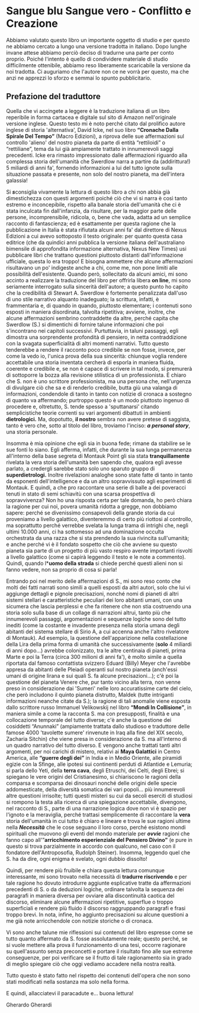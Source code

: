# Sangue blu Sangue vero - Conflitto e Creazione
Abbiamo valutato questo libro un importante oggetto di studio e per questo ne abbiamo cercato a lungo una versione tradotta in italiano. Dopo lunghe invane attese abbiamo perciò deciso di tradurne una parte per conto proprio. Poiché l'intento è quello di condividere materiale di studio difficilmente ottenibile, abbiamo reso liberamente scaricabile la versione da noi tradotta. Ci auguriamo che l'autore non ce ne vorrà per questo, ma che anzi ne apprezzi lo sforzo e semmai lo spunto pubblicitario.


## Prefazione del traduttore
Quella che vi accingete a leggere è la traduzione italiana di un libro reperibile in forma cartacea e digitale sul sito di Amazon nell'originale versione inglese. Questo testo mi è noto perché citato dal prolifico autore inglese di storia 'alternativa', David Icke, nel suo libro **“Cronache Dalla Spirale Del Tempo”** (Macro Edizioni), a riprova delle sue affermazioni sul controllo 'alieno' del nostro pianeta da parte di entità “rettiloidi” o “rettiliane”, tema da lui già ampiamente trattato in innumerevoli saggi precedenti. Icke era rimasto impressionato dalle affermazioni riguardo alla complessa storia dell'umanità che Swerdlow narra a partire da (addirittura!) 5 miliardi di anni fa', fornendo informazioni a lui del tutto ignote sulla situazione passata e presente, non solo del nostro pianeta, ma dell'intera galassia!

Si ***s***consiglia vivamente la lettura di questo libro a chi non abbia già dimestichezza con questi argomenti poiché ciò che vi si narra è così tanto estremo e inconcepibile, rispetto alla banale storia dell'umanità che ci è stata inculcata fin dall'infanzia, da risultare, per la maggior parte delle persone, incomprensibile, ridicola, o, bene che vada, adatta ad un semplice racconto di fantascienza; ed è esattamente per questa ragione che la pubblicazione in Italia è stata rifiutata alcuni anni fa' dal direttore di Nexus Edizioni a cui avevo sottoposto il testo originale: per quanto questa casa editrice (che da quindici anni pubblica la versione italiana dell'australiano bimensile di approfondita informazione alternativa, Nexus New Times) usi pubblicare libri che trattano questioni piuttosto distanti dall'informazione ufficiale, questa lo era troppo! E bisogna ammettere che alcune affermazioni risultavano un po' indigeste anche a chi, come me, non pone limiti alle possibilità dell'esistente. Quando però, sollecitato da alcuni amici, mi sono accinto a realizzare la traduzione del libro per offrirla libera **on line**, mi sono seriamente interrogato sulla sincerità dell'autore; a questo punto ho capito che la credibilità di Stewart A. Swerdlow è fortemente penalizzata dall'uso di uno stile narrativo alquanto inadeguato; la scrittura, infatti, è frammentaria e, di quando in quando, piuttosto elementare; i contenuti sono esposti in maniera disordinata, talvolta ripetitiva; avviene, inoltre, che alcune affermazioni sembrino contraddette da altre, perché capita che Swerdlow (S.) si dimentichi di fornire talune informazioni che poi s'incontrano nei capitoli successivi. Purtuttavia, in taluni passaggi, egli dimostra una sorprendente profondità di pensiero, in netta contraddizione con la svagata superficialità di altri momenti narrativi. Tutto questo tenderebbe a rendere il racconto poco credibile se non fosse, invece, per come la vedo io, l'unica prova della sua sincerità: chiunque voglia rendere accettabile una storia inventata cercherà di esporla in maniera fluida, coerente e credibile e, se non è capace di scrivere in tal modo, si premurerà di sottoporre la bozza alla revisione stilistica di un professionista. È chiaro che S. non è uno scrittore professionista, ma una persona che, nell'urgenza di divulgare ciò che sa e di renderlo credibile, butta giù una valanga di informazioni, condendole di tanto in tanto con notizie di cronaca a sostegno di quanto va affermando; purtroppo questo è un modo piuttosto ingenuo di procedere e, oltretutto, S. tende spesso a 'sputtanarsi' citando semplicistiche teorie correnti su vari argomenti dibattuti in ambienti **dietrologici.** Ma, dopotutto, **il nostro** sembra non avere pretese di saggista, tanto è vero che, sotto al titolo del libro, troviamo l'inciso: ***a personal story***, una storia personale.

Insomma è mia opinione che egli sia in buona fede; rimane da stabilire se le sue fonti lo siano. Egli afferma, infatti, che durante la sua lunga permanenza all'interno della base segreta di Montauk Point gli sia stata **tranquillamente** rivelata la vera storia dell'umanità ben sapendo che, qualora egli avesse parlato, a credergli sarebbe stato solo uno sparuto gruppo di **superdietrologi.** Inoltre rivelazioni analoghe sono state fatte di tanto in tanto da esponenti dell'intelligence e da un altro sopravvissuto agli esperimenti di Montauk. E quindi, a che pro raccontare una serie di balle a dei poveracci tenuti in stato di semi schiavitù con una scarsa prospettiva di sopravvivenza? Non ho una risposta certa per tale domanda, ho però chiara la ragione per cui noi, povera umanità ridotta a gregge, non dobbiamo sapere: perché se divenissimo consapevoli della grande storia da cui proveniamo a livello galattico, diventeremmo di certo più riottosi al controllo, ma soprattutto perché verrebbe svelata la lunga trama di intrighi che, negli ultimi 10.000 anni, ci ha sottomesso ad una dominazione occulta orchestrata da una razza che si sta prendendo la sua rivincita sull'umanità; e anche perché vi è il fondato sospetto che ciò che avviene su questo pianeta sia parte di un progetto di più vasto respiro avente importanti risvolti a livello galattico (come si capirà leggendo il testo e le note a commento). Quindi, quando l***uomo della strada** si chiede perché questi alieni non si fanno vedere, non sa proprio di cosa si parla!

Entrando poi nel merito delle affermazioni di S., mi sono reso conto che molti dei fatti narrati sono simili a quelli esposti da altri autori, solo che lui vi aggiunge dettagli e pignole precisazioni, nonché nomi di pianeti di altri sistemi stellari e caratteristiche peculiari dei loro abitanti umani, con una sicumera che lascia perplessi e che fa ritenere che non stia costruendo una storia solo sulla base di un collage di narrazioni altrui, tanto più che innumerevoli passaggi, argomentazioni e sequenze logiche sono del tutto inediti (come la costante e invadente presenza nella storia umana degli abitanti del sistema stellare di Sirio A, a cui accenna anche l'altro rivelatore di Montauk). Ad esempio, la questione dell'apparizione nella costellazione della Lira della prima forma di umanità che successivamente (**solo** 4 miliardi di anni dopo...) avrebbe colonizzato, tra le altre centinaia di pianeti, prima Marte e poi la Terra (circa 300 milioni di anni fa'), è molto simile a quella riportata dal famoso contattista svizzero Eduard (Billy) Meyer che l'avrebbe appresa da abitanti delle Pleiadi operanti sul nostro pianeta (anch'essi umani di origine lirana e sui quali S. fa alcune precisazioni…); c'è poi la questione del pianeta Venere che, pur tanto vicino alla terra, non venne preso in considerazione dai 'Sumeri' nelle loro accuratissime carte del cielo, che però includono il quinto pianeta distrutto, Maldek (tutte intriganti informazioni neanche citate da S.); la ragione di tali anomalie viene esposta dallo scrittore russo Immanuel Velikowskij nel libro **“Mondi In Collisione”**, in maniera simile a come la racconta S. ma con presupposti, finalità e una collocazione temporale del tutto diverse; c'è anche la questione dei cosiddetti “Anunnaki” (ampiamente trattata dallo studioso e traduttore delle famose 4000 'tavolette sumere' rinvenute in Iraq alla fine del XIX secolo, Zacharia Sitchin) che viene presa in considerazione da S. ma all'interno di un quadro narrativo del tutto diverso. E vengono anche trattati tanti altri argomenti, per noi carichi di mistero, relativi ai **Maya Galattici** in Centro America, alle **“guerre degli dei”** in India e in Medio Oriente, alle piramidi egizie con la Sfinge, alle ipotesi sui continenti perduti di Atlantide e Lemuria; si parla dello Yeti, della **terra cava**, degli Etruschi, dei Celti, degli Ebrei; si spiegano le vere origini del Cristianesimo, si chiariscono le ragioni della comparsa e scomparsa dei dinosauri nonché delle origini delle specie addomesticate, della diversità somatica dei vari popoli… più innumerevoli altre questioni irrisolte; tutti questi misteri su cui da secoli eserciti di studiosi si rompono la testa alla ricerca di una spiegazione accettabile, divengono, nel racconto di S., parte di una narrazione logica dove non vi è spazio per l'ignoto e la meraviglia, perché trattasi semplicemente di raccontare la **vera** storia dell'umanità in cui tutto è chiaro e lineare e trova le sue ragioni ultime nella ***Necessità*** che le cose seguano il loro corso, perché esistono mondi spirituali che muovono gli eventi del mondo materiale per ***ovvie*** ragioni che fanno capo all'”**arricchimento esperienziale del Pensiero Divino”** (e pure in questo si trova parzialmente in accordo con qualcuno, nel caso con il fondatore dell'Antroposofia, Rudolph Steiner). Insomma, leggendo quel che S. ha da dire, ogni enigma è svelato, ogni dubbio dissolto!

Quindi, per rendere più fruibile e chiara questa lettura comunque interessante, mi sono trovato nella necessità di **tradurre riscrivendo** e per tale ragione ho dovuto introdurre aggiunte esplicative tratte da affermazioni precedenti di S. o da deduzioni logiche, ordinare talvolta la sequenza dei paragrafi in maniera diversa per ovviare alla discontinuità caotica del discorso, eliminare alcune affermazioni ripetitive, superflue o troppo superficiali e rendere più fluido il discorso raggruppando paragrafi e frasi troppo brevi. In nota, infine, ho aggiunto precisazioni su alcune questioni a me già note arricchendole con notizie storiche o di cronaca.

Vi sono anche talune mie riflessioni sui contenuti del libro espresse come se tutto quanto affermato da S. fosse assolutamente reale; questo perché, se si vuole mettere alla prova il funzionamento di una tesi, occorre ragionare su quell'assunto senza preconcetti e portare il risultato fino alle sue estreme conseguenze, per poi verificare se il frutto di tale ragionamento sia in grado di meglio spiegare ciò che oggi vediamo accadere nella nostra realtà.

Tutto questo è stato fatto nel rispetto dei contenuti dell'opera che non sono stati modificati nella sostanza ma solo nella forma.

E quindi, allacciatevi il paracadute e... buona lettura!


Gherardo Gherardi
